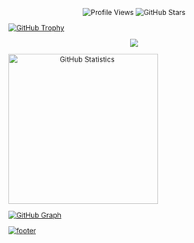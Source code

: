 
<p align="center">
  <img alt = "Profile Views" src = "https://komarev.com/ghpvc/?username=zenodalk&style=flat&color=blue&style=social"/>
  <img alt = "GitHub Stars" src = "https://img.shields.io/github/stars/zenodalk?label=GitHub Stars"/>
  <a href = "https://github.com/sponsors/zenodalk">
</p>

![GitHub Trophy](https://github-profile-trophy.vercel.app/?username=zenodalk&column=8&margin-w=25&margin-h=25&no-bg=true&no-frame=false&theme=juicyfresh)

<p align = "center">
  <img align = "center" src = "https://github-readme-streak-stats.herokuapp.com/?user=zenodalk&theme=dark&hide_border=false"/>
</p>

<p style = "display: inline" align = "center">
  <img height = "300" align = "center" alt = "GitHub Statistics" src = "https://github-readme-stats.vercel.app/api?username=zenodalk&show_icons=true&show=reviews,discussions_started,discussions_answered&theme=dark&bg_color=00000000&hide_border=false&locale=en&include_all_commits=true&number_format=long&custom_title=GitHub%20Statistics"/>

![GitHub Graph](https://github-readme-activity-graph.vercel.app/graph?username=zenodalk&theme=react-dark&hide_border=false&area=true)

![footer](https://project.zenodalk.nicepage.com)
